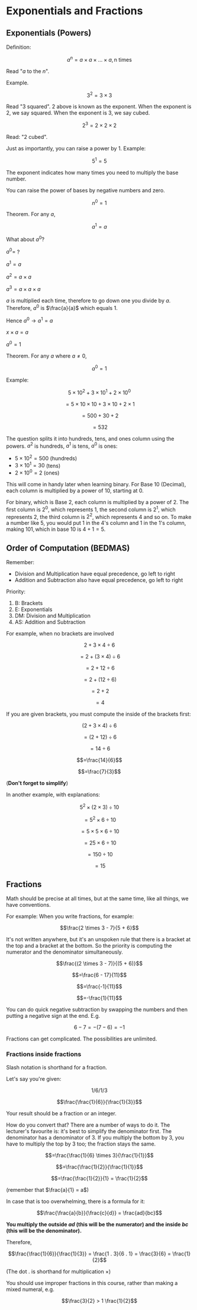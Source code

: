 # Exponentials and Fractions

## Exponentials (Powers)
Definition:

$$a^n = a \times a \times \dots \times a, \text{n times}$$

Read "$a$ to the $n$".

Example.

$$3^2 = 3 \times 3$$

Read "3 squared". $2$ above is known as the exponent. When the exponent is 2,
we say squared. When the exponent is 3, we say cubed.

$$2^3 = 2 \times 2 \times 2$$

Read: "2 cubed".

Just as importantly, you can raise a power by 1. Example:

$$5^1 = 5$$

The exponent indicates how many times you need to multiply the base number.

You can raise the power of bases by negative numbers and zero.

$$n^0 = 1$$

Theorem. For any $a$,

$$a^1 = a$$

What about $a^0$?

$a^0 =$ ?

$a^1 = a$

$a^2 = a \times a$

$a^3 = a \times a \times a$


$a$ is multiplied each time, therefore to go down one you divide by $a$.
Therefore, $a^0$ is $\frac{a}{a}$ which equals $1$.

Hence $a^0 \to a^1 = a$

$x \times a = a$

$a^0 = 1$

Theorem. For any $a$ where $a \neq 0$,

$$a^0 = 1$$

Example:

$$5 \times 10^2 + 3 \times 10^1 + 2 \times 10^0$$

$$=5 \times 10 \times 10 + 3 \times 10 + 2 \times 1$$

$$=500 + 30 + 2$$

$$= 532$$

The question splits it into hundreds, tens, and ones column using the powers.
$a^2$ is hundreds, $a^1$ is tens, $a^0$ is ones:

* $5 \times 10^2 = 500$ (hundreds)
* $3 \times 10^1 = 30$ (tens)
* $2 \times 10^0 = 2$ (ones)

This will come in handy later when learning binary. For Base 10 (Decimal), each
column is multiplied by a power of 10, starting at 0.

For binary, which is Base 2, each column is multiplied by a power of 2. The
first column is $2^0$, which represents 1, the second column is $2^1$, which
represents 2, the third column is $2^2$, which represents 4 and so on. To make
a number like 5, you would put 1 in the 4's column and 1 in the 1's column,
making $101, \text{which in base 10 is } 4 + 1 = 5$.

## Order of Computation (BEDMAS)
Remember:
* Division and Multiplication have equal precedence, go left to right
* Addition and Subtraction also have equal precedence, go left to right

Priority:
1. B: Brackets
2. E: Exponentials
3. DM: Division and Multiplication
4. AS: Addition and Subtraction

For example, when no brackets are involved

$$2 + 3 \times 4 \div 6$$

$$= 2 + (3 \times 4) \div 6$$

$$= 2 + 12 \div 6$$

$$= 2 + (12 \div 6)$$

$$= 2 + 2$$

$$=4$$

If you are given brackets, you must compute the inside of the brackets first:

$$(2 + 3 \times 4) \div 6$$

$$= (2 + 12) \div 6$$

$$=14 \div 6$$

$$=\frac{14}{6}$$

$$=\frac{7}{3}$$ 

(**Don't forget to simplify**)

In another example, with explanations:

$$5^2 \times (2 \times 3) \div 10$$

$$= 5^2 \times 6 \div 10$$

$$= 5 \times 5 \times 6 \div 10$$

$$=25 \times 6 \div 10$$

$$=150 \div 10$$

$$=15$$

## Fractions
Math should be precise at all times, but at the same time, like all things, we
have conventions.

For example: When you write fractions, for example:

$$\frac{2 \times 3 - 7}{5 + 6}$$

It's not written anywhere, but it's an unspoken rule that there is a bracket at
the top and a bracket at the bottom. So the priority is computing the numerator
and the denominator simultaneously.

$$\frac{(2 \times 3 - 7)}{(5 + 6)}$$

$$=\frac{6 - 17}{11}$$

$$=\frac{-1}{11}$$

$$=-\frac{1}{11}$$

You can do quick negative subtraction by swapping the numbers and then putting
a negative sign at the end. E.g.

$$6 - 7 = -(7 - 6) = -1$$

Fractions can get complicated. The possibilities are unlimited.

### Fractions inside fractions
Slash notation is shorthand for a fraction.

Let's say you're given:

$$1 / 6 / 1 / 3$$

$$\frac{\frac{1}{6}}{\frac{1}{3}}$$

Your result should be a fraction or an integer.

How do you convert that? There are a number of ways to do it. The lecturer's
favourite is: it's best to simplify the denominator first. The denominator has
a denominator of 3. If you multiply the bottom by 3, you have to multiply the
top by 3 too; the fraction stays the same.

$$=\frac{\frac{1}{6} \times 3}{\frac{1}{1}}$$

$$=\frac{\frac{1}{2}}{\frac{1}{1}}$$

$$=\frac{\frac{1}{2}}{1} = \frac{1}{2}$$

(remember that $\frac{a}{1} = a$)

In case that is too overwhelming, there is a formula for it:

$$\frac{\frac{a}{b}}{\frac{c}{d}} = \frac{ad}{bc}$$

**You multiply the outside $ad$ (this will be the numerator) and the inside
$bc$ (this will be the denominator).**

Therefore,

$$\frac{\frac{1}{6}}{\frac{1}{3}} = \frac{1 . 3}{6 . 1} = \frac{3}{6} =
\frac{1}{2}$$

(The dot $.$ is shorthand for multiplication $\times$)

You should use improper fractions in this course, rather than making a mixed
numeral, e.g.

$$\frac{3}{2} > 1 \frac{1}{2}$$

